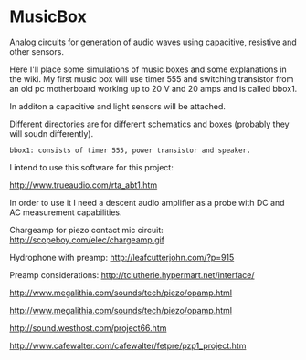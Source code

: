 MusicBox
========

Analog circuits for generation of audio waves using capacitive, resistive and other sensors.

Here I'll place some simulations of music boxes and some explanations in the
wiki. My first music box will use timer 555 and switching transistor from an
old pc motherboard working up to 20 V and 20 amps and is called bbox1.

In additon a capacitive and light sensors will be attached.

Different directories are for different schematics and boxes (probably they
will soudn differently).

    bbox1: consists of timer 555, power transistor and speaker.

I intend to use this software for this project:

http://www.trueaudio.com/rta_abt1.htm

In order to use it I need a descent audio amplifier as a probe with DC and AC measurement capabilities.

Chargeamp for piezo contact mic circuit:
http://scopeboy.com/elec/chargeamp.gif

Hydrophone with preamp:
http://leafcutterjohn.com/?p=915

Preamp considerations: 
http://tclutherie.hypermart.net/interface/

http://www.megalithia.com/sounds/tech/piezo/opamp.html

http://www.megalithia.com/sounds/tech/piezo/opamp.html

http://sound.westhost.com/project66.htm

http://www.cafewalter.com/cafewalter/fetpre/pzp1_project.htm
